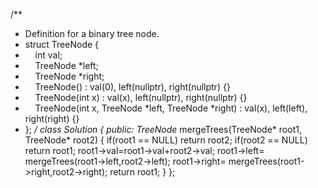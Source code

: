 /**
* Definition for a binary tree node.
* struct TreeNode {
*     int val;
*     TreeNode *left;
*     TreeNode *right;
*     TreeNode() : val(0), left(nullptr), right(nullptr) {}
*     TreeNode(int x) : val(x), left(nullptr), right(nullptr) {}
*     TreeNode(int x, TreeNode *left, TreeNode *right) : val(x), left(left), right(right) {}
* };
*/
class Solution {
public:
TreeNode* mergeTrees(TreeNode* root1, TreeNode* root2) {
if(root1 == NULL) return root2;
if(root2 == NULL) return root1;
root1->val=root1->val+root2->val;
root1->left= mergeTrees(root1->left,root2->left);
root1->right= mergeTrees(root1->right,root2->right);
return root1;
}
};